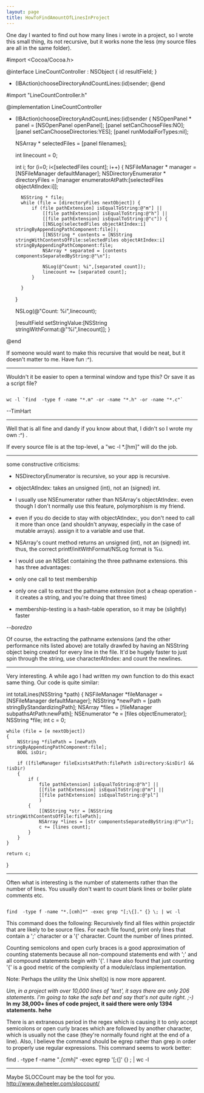 ```yaml
---
layout: page
title: HowToFindAmountOfLinesInProject
---
```


One day I wanted to find out how many lines i wrote in a project, so I wrote this small thing, its not recursive, but it works none the less (my source files are all in the same folder).

    
#import <Cocoa/Cocoa.h>


@interface LineCountController : NSObject {
	id resultField;
}
- (IBAction)chooseDirectoryAndCountLines:(id)sender;
@end

#import "LineCountController.h"


@implementation LineCountController

- (IBAction)chooseDirectoryAndCountLines:(id)sender
{
	NSOpenPanel * panel = [NSOpenPanel openPanel];
	[panel setCanChooseFiles:NO];
	[panel setCanChooseDirectories:YES];
	[panel runModalForTypes:nil];
	
	NSArray * selectedFiles = [panel filenames];
	
	int linecount = 0;
	
	int i;
	for (i=0; i<[selectedFiles count]; i++)
	{
		NSFileManager * manager = [NSFileManager defaultManager];
		NSDirectoryEnumerator * directoryFiles = [manager enumeratorAtPath:[selectedFiles objectAtIndex:i]];
		
		NSString * file;
		while (file = [directoryFiles nextObject]) {
			if (file pathExtension] isEqualToString:@"m"] ||
				[[file pathExtension] isEqualToString:@"h"] ||
				[[file pathExtension] isEqualToString:@"c"]) {
				[[NSLog(selectedFiles objectAtIndex:i] stringByAppendingPathComponent:file]);
				[[NSString * contents = [NSString stringWithContentsOfFile:selectedFiles objectAtIndex:i] stringByAppendingPathComponent:file;
				NSArray * separated = [contents componentsSeparatedByString:@"\n"];
				
				NSLog(@"Count: %i",[separated count]);
				linecount += [separated count];
			}
			
		}
	}
	
	NSLog(@"Count: %i",linecount);
	
	[resultField setStringValue:[NSString stringWithFormat:@"%i",linecount]];
}

@end


If someone would want to make this recursive that would be neat, but it doesn't matter to me. Have fun :^).

----

Wouldn't it be easier to open a terminal window and type this? Or save it as a script file?

<code>
wc -l `find <myProjectDir> -type f -name "*.m" -or -name "*.h" -or -name "*.c"`
</code>

--TimHart

----

Well that is all fine and dandy if you know about that, I didn't so I wrote my own :^) .

If every source file is at the top-level, a "wc -l *.[hm]" will do the job.

----

some constructive criticisms:


* NSDirectoryEnumerator is recursive, so your app is recursive.
* objectAtIndex: takes an unsigned (int), not an (signed) int.
* I usually use NSEnumerator rather than NSArray's obj<nowiki/>ectAtIndex:. even though I don't normally use this feature, polymorphism is my friend.
* even if you do decide to stay with objectAtIndex:, you don't need to call it more than once (and shouldn't anyway, especially in the case of mutable arrays). assign it to a variable and use that.
* NSArray's count method returns an unsigned (int), not an (signed) int. thus, the correct printf/initWithFormat/NSLog format is %u.
* I would use an NSSet containing the three pathname extensions. this has three advantages:

* only one call to test membership
* only one call to extract the pathname extension (not a cheap operation - it creates a string, and you're doing that three times)
* membership-testing is a hash-table operation, so it may be (slightly) faster



*--boredzo*

Of course, the extracting the pathname extensions (and the other performance nits listed above) are totally drawfed by having an NSString object being created for every line in the file.  It'd be hugely faster to just spin through the string, use characterAtIndex: and count the newlines.

----

Very interesting. A while ago I had written my own function to do this exact same thing. Our code is quite similar:
    
int totalLines(NSString *path)
{
	NSFileManager *fileManager = [NSFileManager defaultManager];
	NSString *newPath = [path stringByStandardizingPath];
	NSArray *files = [fileManager subpathsAtPath:newPath];
	NSEnumerator *e = [files objectEnumerator];
	NSString *file;
	int c = 0;
	
	while (file = [e nextObject])
	{
		NSString *filePath = [newPath stringByAppendingPathComponent:file];
		BOOL isDir;

		if ([fileManager fileExistsAtPath:filePath isDirectory:&isDir] && !isDir)
		{
			if (
				file pathExtension] isEqualToString:@"h"] ||
				[[file pathExtension] isEqualToString:@"m"] ||
				[[file pathExtension] isEqualToString:@"pl"]
				)
			{
				[[NSString *str = [NSString stringWithContentsOfFile:filePath];
				NSArray *lines = [str componentsSeparatedByString:@"\n"];
				c += [lines count];
			}
		}
	}
	
	return c;
}


----

Often what is interesting is the number of statements rather than the number of lines.  You usually don't want to count blank lines or boiler plate comments etc.

<code>
find <projectdir> -type f -name "*.[cmh]*" -exec grep "[;\{]." {} \; | wc -l
</code>

This command does the following:
Recursively find all files within projectdir that are likely to be source files.
For each file found, print only lines that contain a ';' character or a '{' character.
Count the number of lines printed.

Counting semicolons and open curly braces is a good approximation of counting statements because all non-compound statements end with ';' and all compound statements begin with '{'.  I have also found that just counting '{' is a good metric of the complexity of a module/class implementation.

Note: Perhaps the utility the Unix shell(s) is now more apparent.

*Um, in a project with over 10,000 lines of 'text', it says there are only 206 statements. I'm going to take the safe bet and say that's not quite right. ;-)* **In my 38,000+ lines of code project, it said there were only 1394 statements. hehe**

There is an extraneous period in the regex which is causing it to only accept semicolons or open curly braces which are followed by another character, which is usually not the case (they're normally found right at the end of a line). Also, I believe the command should be egrep rather than grep in order to properly use regular expressions. This command seems to work better:
    
find . -type f -name "*.[cmh]*" -exec egrep '[;{]' {} \; | wc -l

 
----

Maybe SLOCCount may be the tool for you. http://www.dwheeler.com/sloccount/

